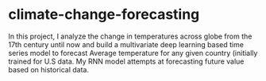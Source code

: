 # climate-change-forecasting
In this project, I analyze the change in temperatures across globe from the 17th century until now and build a multivariate deep learning based time series model to forecast Average temperature for any given country (initially trained for U.S data. My RNN model attempts at forecasting future value based on historical data.
